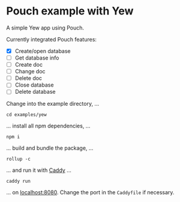 # Pouch example with Yew

A simple Yew app using Pouch.

Currently integrated Pouch features:

- [x] Create/open database
- [ ] Get database info
- [ ] Create doc
- [ ] Change doc
- [ ] Delete doc
- [ ] Close database
- [ ] Delete database

Change into the example directory, ...
```shell
cd examples/yew
```

... install all npm dependencies, ...
```shell
npm i
```

... build and bundle the package, ...
```shell
rollup -c
```

... and run it with [Caddy](https://caddyserver.com/) ...
```shell
caddy run
```

... on [localhost:8080](http://localhost:8080). Change the port in the <code>Caddyfile</code> if necessary.

